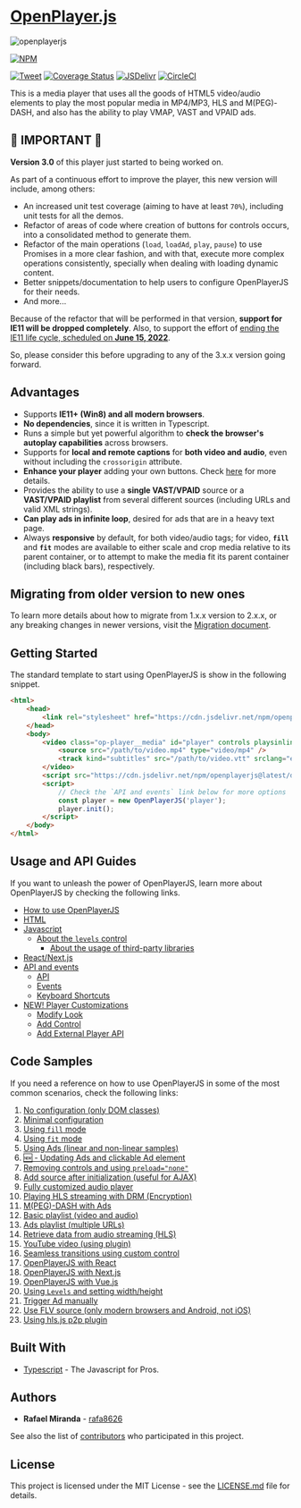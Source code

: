 # [OpenPlayer.js](https://www.openplayerjs.com)

![openplayerjs](https://user-images.githubusercontent.com/910829/46182430-d4c0f380-c299-11e8-89a8-c7554a70b66c.png)

[![NPM](https://nodei.co/npm/openplayerjs.png?downloads=true&downloadRank=true&stars=true)](https://nodei.co/npm/openplayerjs/)

[![Tweet](https://img.shields.io/twitter/url/http/shields.io.svg?style=social)](https://twitter.com/intent/tweet?text=Support%20OpenPlayerJS%20by%20giving%20the%20project%20a%20start%20at%20&url=https://www.openplayerjs.com&hashtags=openplayerjs,mediaplayer,vpaid,opensourcerocks,streaming)
[![Coverage Status](https://coveralls.io/repos/github/openplayerjs/openplayerjs/badge.svg?branch=master)](https://coveralls.io/github/openplayerjs/openplayerjs?branch=master)
[![JSDelivr](https://data.jsdelivr.com/v1/package/npm/openplayerjs/badge)](https://www.jsdelivr.com/package/npm/openplayerjs)
[![CircleCI](https://circleci.com/gh/openplayerjs/openplayerjs/tree/unit-tests.svg?style=svg)](https://circleci.com/gh/openplayerjs/openplayerjs/tree/unit-tests)

This is a media player that uses all the goods of HTML5 video/audio elements to play the most popular media in MP4/MP3, HLS and M(PEG)-DASH, and also has the ability to play VMAP, VAST and VPAID ads.

## 🚨 IMPORTANT 🚨

**Version 3.0** of this player just started to being worked on.

As part of a continuous effort to improve the player, this new version will include, among others:

- An increased unit test coverage (aiming to have at least `70%`), including unit tests for all the demos.
- Refactor of areas of code where creation of buttons for controls occurs, into a consolidated method to generate them.
- Refactor of the main operations (`load`, `loadAd`, `play`, `pause`) to use Promises in a more clear fashion, and with that, execute more complex operations consistently, specially when dealing with loading dynamic content.
- Better snippets/documentation to help users to configure OpenPlayerJS for their needs.
- And more...

Because of the refactor that will be performed in that version, **support for IE11 will be dropped completely**. Also, to support the effort of [ending the IE11 life cycle, scheduled on **June 15, 2022**](https://docs.microsoft.com/en-us/lifecycle/faq/internet-explorer-microsoft-edge#:~:text=Internet%20Explorer%2011-,Is%20Internet%20Explorer%2011%20the%20last%20version%20of%20Internet%20Explorer,systems%20starting%20June%2015%2C%202022.).

So, please consider this before upgrading to any of the 3.x.x version going forward.

## Advantages

- Supports **IE11+ (Win8) and all modern browsers**.
- **No dependencies**, since it is written in Typescript.
- Runs a simple but yet powerful algorithm to **check the browser's autoplay capabilities** across browsers.
- Supports for **local and remote captions** for **both video and audio**, even without including the `crossorigin` attribute.
- **Enhance your player** adding your own buttons. Check [here](./docs/customize.md) for more details.
- Provides the ability to use a **single VAST/VPAID** source or a **VAST/VPAID playlist** from several different sources (including URLs and valid XML strings).
- **Can play ads in infinite loop**, desired for ads that are in a heavy text page.
- Always **responsive** by default, for both video/audio tags; for video, **`fill`** and **`fit`** modes are available to either scale and crop media relative to its parent container, or to attempt to make the media fit its parent container (including black bars), respectively.

## Migrating from older version to new ones

To learn more details about how to migrate from 1.x.x version to 2.x.x, or any breaking changes in newer versions, visit the [Migration document](./migration.md).

## Getting Started

The standard template to start using OpenPlayerJS is show in the following snippet.

```html
<html>
    <head>
        <link rel="stylesheet" href="https://cdn.jsdelivr.net/npm/openplayerjs@latest/dist/openplayer.min.css" />
    </head>
    <body>
        <video class="op-player__media" id="player" controls playsinline>
            <source src="/path/to/video.mp4" type="video/mp4" />
            <track kind="subtitles" src="/path/to/video.vtt" srclang="en" label="English" />
        </video>
        <script src="https://cdn.jsdelivr.net/npm/openplayerjs@latest/dist/openplayer.min.js"></script>
        <script>
            // Check the `API and events` link below for more options
            const player = new OpenPlayerJS('player');
            player.init();
        </script>
    </body>
</html>
```

## Usage and API Guides

If you want to unleash the power of OpenPlayerJS, learn more about OpenPlayerJS by checking the following links.

- [How to use OpenPlayerJS](./docs/usage.md)
- [HTML](./docs/usage.md#html)
- [Javascript](./docs/usage.md#javascript)
  - [About the `levels` control](./docs/usage.md#about-the-levels-control)
    - [About the usage of third-party libraries](./docs/usage.md#about-the-usage-of-third-party-libraries)
- [React/Next.js](./docs/usage.md#reactnextjs)
- [API and events](./docs/api.md)
  - [API](./docs/api.md#api)
  - [Events](./docs/api.md#events)
  - [Keyboard Shortcuts](./docs/api.md#keyboard-shortcuts)
- [NEW! Player Customizations](./docs/customize.md)
  - [Modify Look](./docs/customize.md#modify-look)
  - [Add Control](./docs/customize.md#add-control)
  - [Add External Player API](./docs/customize.md#add-external-player-api)

## Code Samples

If you need a reference on how to use OpenPlayerJS in some of the most common scenarios, check the following links:

1. [No configuration (only DOM classes)](https://codepen.io/rafa8626/pen/WaNxNB)
2. [Minimal configuration](https://codepen.io/rafa8626/pen/BqazxX)
3. [Using `fill` mode](https://codepen.io/rafa8626/pen/xxZXQoO)
4. [Using `fit` mode](https://codepen.io/rafa8626/pen/abmboKV)
5. [Using Ads (linear and non-linear samples)](https://codepen.io/rafa8626/pen/vVYKav)
6. [🆕 - Updating Ads and clickable Ad element](https://codepen.io/rafa8626/pen/OJmEzXw)
7. [Removing controls and using `preload="none"`](https://codepen.io/rafa8626/pen/OJyMwxX)
8. [Add source after initialization (useful for AJAX)](https://codepen.io/rafa8626/pen/YzzgJrK)
9. [Fully customized audio player](https://codepen.io/rafa8626/pen/ExPLVRE)
10. [Playing HLS streaming with DRM (Encryption)](https://codepen.io/rafa8626/pen/QZWEVy)
11. [M(PEG)-DASH with Ads](https://codepen.io/rafa8626/pen/Xxjmra)
12. [Basic playlist (video and audio)](https://codepen.io/rafa8626/pen/GRREQpX)
13. [Ads playlist (multiple URLs)](https://codepen.io/rafa8626/pen/wvvxbMN)
14. [Retrieve data from audio streaming (HLS)](https://codepen.io/rafa8626/pen/abbjrBW)
15. [YouTube video (using plugin)](https://codepen.io/rafa8626/pen/wvvOYpg)
16. [Seamless transitions using custom control](https://codepen.io/rafa8626/pen/oNXmEza)
17. [OpenPlayerJS with React](https://codepen.io/rafa8626/pen/GRrVLMB)
18. [OpenPlayerJS with Next.js](https://codesandbox.io/s/vigorous-almeida-71gln)
19. [OpenPlayerJS with Vue.js](https://codepen.io/rafa8626/pen/JjWPLeo)
20. [Using `Levels` and setting width/height](https://codepen.io/rafa8626/pen/ExxXvZx)
21. [Trigger Ad manually](https://codepen.io/rafa8626/pen/abZNgoY)
22. [Use FLV source (only modern browsers and Android, not iOS)](https://codepen.io/rafa8626/pen/QWEZPaZ)
23. [Using hls.js p2p plugin](https://codepen.io/rafa8626/pen/PoPLMxo)

## Built With

- [Typescript](https://www.typescriptlang.org/docs/home.html) - The Javascript for Pros.

## Authors

- **Rafael Miranda** - [rafa8626](https://github.com/rafa8626)

See also the list of [contributors](https://github.com/openplayerjs/openplayerjs/contributors) who participated in this project.

## License

This project is licensed under the MIT License - see the [LICENSE.md](LICENSE.md) file for details.
